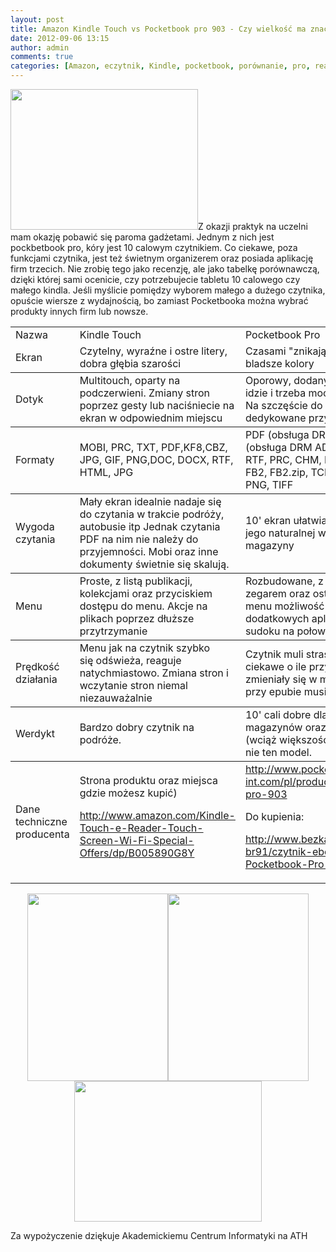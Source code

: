 ```yaml
---
layout: post
title: Amazon Kindle Touch vs Pocketbook pro 903 - Czy wielkość ma znaczenie?
date: 2012-09-06 13:15
author: admin
comments: true
categories: [Amazon, eczytnik, Kindle, pocketbook, porównanie, pro, reader, Recenzja, Sprzęt, Testy, Testy]
---
```

<a href="http://szymonmotyka.pl/wp-content/uploads/2012/09/2012-09-06-14.23.08.jpg"><img class="alignleft size-medium wp-image-456" title="2012-09-06 14.23.08" src="http://szymonmotyka.pl/wp-content/uploads/2012/09/2012-09-06-14.23.08-300x225.jpg" alt="" width="300" height="225" /></a>Z okazji praktyk na uczelni mam okazję pobawić się paroma gadżetami. Jednym z nich jest pockbetbook pro, kóry jest 10 calowym czytnikiem. Co ciekawe, poza funkcjami czytnika, jest też świetnym organizerem oraz posiada aplikację firm trzecich. Nie zrobię tego jako recenzję, ale jako tabelkę porównawczą, dzięki której sami ocenicie, czy potrzebujecie tabletu 10 calowego czy małego kindla. Jeśli myślicie pomiędzy wyborem małego a dużego czytnika, opuście wiersze z wydajnością, bo zamiast Pocketbooka można wybrać produkty innych firm lub nowsze.

<!--more-->
<table>
<tbody>
<tr>
<td>Nazwa</td>
<td>Kindle Touch</td>
<td>Pocketbook Pro</td>
</tr>
<tr>
<td>Ekran</td>
<td>Czytelny, wyraźne i ostre litery, dobra głębia szarości</td>
<td>Czasami "znikają piksele", ostry, bladsze kolory</td>
</tr>
</tbody>
<tbody>
<tr>
<td>Dotyk</td>
<td>Multitouch, oparty na podczerwieni. Zmiany stron poprzez gesty lub naciśniecie na ekran w odpowiednim miejscu</td>
<td>Oporowy, dodany rysik. Ciężko idzie i trzeba mocno dociskać. Na szczęście do zmiany stron są dedykowane przyciski.</td>
</tr>
</tbody>
<tbody>
<tr>
<td>Formaty</td>
<td>MOBI, PRC, TXT, PDF,KF8,CBZ, JPG, GIF, PNG,DOC, DOCX, RTF, HTML, JPG</td>
<td>PDF (obsługa DRM ADE), ePub (obsługa DRM ADE), TXT, HTML, RTF, PRC, CHM, DJVU, DOC, FB2, FB2.zip, TCR, JPG, BMP, PNG, TIFF</td>
</tr>
</tbody>
<tbody>
<tr>
<td>Wygoda czytania</td>
<td>Mały ekran idealnie nadaje się do czytania w trakcie podróży, autobusie itp Jednak czytania PDF na nim nie należy do przyjemności. Mobi oraz inne dokumenty świetnie się skalują.</td>
<td>10' ekran ułatwia czytanie PDF w jego naturalnej wielkości. Np magazyny</td>
</tr>
</tbody>
<tbody>
<tr>
<td>Menu</td>
<td>Proste, z listą publikacji, kolekcjami oraz przyciskiem dostępu do menu. Akcje na plikach poprzez dłuższe przytrzymanie</td>
<td>Rozbudowane, z kalendarzem, zegarem oraz ostatnimi plikami.Z menu możliwość użycia dodatkowych aplikacji (typu gra sudoku na połowie ekranu)</td>
</tr>
</tbody>
<tbody>
<tr>
<td>Prędkość działania</td>
<td>Menu jak na czytnik szybko się odświeża, reaguje natychmiastowo. Zmiana stron i wczytanie stron niemal niezauważalnie</td>
<td>Czytnik muli strasznie. Co ciekawe o ile przy PDF strony zmieniały się w miarę szybko, to przy epubie musiał pomyśleć.</td>
</tr>
</tbody>
<tbody>
<tr>
<td>Werdykt</td>
<td>Bardzo dobry czytnik na podróże.</td>
<td>10' cali dobre dla czytelników magazynów oraz dokumentacji (wciąż większość w PDF), jednak nie ten model.</td>
</tr>
</tbody>
<tbody>
<tr>
<td>Dane techniczne producenta</td>
<td>Strona produktu oraz miejsca gdzie możesz kupić)

<a href="http://www.amazon.com/Kindle-Touch-e-Reader-Touch-Screen-Wi-Fi-Special-Offers/dp/B005890G8Y">http://www.amazon.com/Kindle-Touch-e-Reader-Touch-Screen-Wi-Fi-Special-Offers/dp/B005890G8Y</a></td>
<td><a href="http://www.pocketbook-int.com/pl/products/pocketbook-pro-903">http://www.pocketbook-int.com/pl/products/pocketbook-pro-903</a>

Do kupienia:

<a href="http://www.bezkartek.pl/br-v-br91/czytnik-ebookow-Pocketbook-Pro-912.jsf">http://www.bezkartek.pl/br-v-br91/czytnik-ebookow-Pocketbook-Pro-912.jsf</a></td>
</tr>
</tbody>
</table>
<p style="text-align: center;"><a href="http://szymonmotyka.pl/wp-content/uploads/2012/09/2012-09-05-14.01.37.jpg"><img class="aligncenter size-medium wp-image-452" title="2012-09-05 14.01.37" src="http://szymonmotyka.pl/wp-content/uploads/2012/09/2012-09-05-14.01.37-225x300.jpg" alt="" width="225" height="300" /></a><a href="http://szymonmotyka.pl/wp-content/uploads/2012/09/2012-09-06-14.23.51.jpg"><img class="size-medium wp-image-460 aligncenter" title="2012-09-06 14.23.51" src="http://szymonmotyka.pl/wp-content/uploads/2012/09/2012-09-06-14.23.51-225x300.jpg" alt="" width="225" height="300" /></a><a href="http://szymonmotyka.pl/wp-content/uploads/2012/09/2012-09-06-14.26.05.jpg"><img class="size-medium wp-image-458 aligncenter" title="2012-09-06 14.26.05" src="http://szymonmotyka.pl/wp-content/uploads/2012/09/2012-09-06-14.26.05-300x225.jpg" alt="" width="300" height="225" /></a></p>
Za wypożyczenie dziękuje Akademickiemu Centrum Informatyki na ATH
